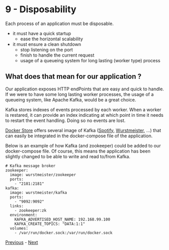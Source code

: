 # 9 - Disposability

Each process of an application must be disposable.

* it must have a quick startup
  * ease the horizontal scalability
* it must ensure a clean shutdown
  * stop listening on the port
  * finish to handle the current request
  * usage of a queueing system for long lasting (worker type) process

## What does that mean for our application ?

Our application exposes HTTP endPoints that are easy and quick to handle. If we were to have some long lasting worker processes, the usage of a queueing system, like Apache Kafka, would be a great choice.

Kafka stores indexes of events processed by each worker. When a worker is restared, it can provide an index indicating at which point in time it needs to restart the event handling. Doing so no events are lost.

[Docker Store](https://store.docker.com) offers several image of Kafka ([Spotify](https://store.docker.com/community/images/spotify/kafka), [Wurstmeister](https://store.docker.com/community/images/wurstmeister/kafka), ...) that can easily be integrated in the docker-compose file of the application.

Below is an example of how Kafka (and zookeeper) could be added to our docker-compose file. Of course, this means the application has been slightly changed to be able to write and read to/from Kafka.


```
# Kafka message broker
zookeeper:
  image: wurstmeister/zookeeper
  ports:
    - "2181:2181"
kafka:
  image: wurstmeister/kafka
  ports:
    - "9092:9092"
  links:
    - zookeeper:zk
  environment:
    KAFKA_ADVERTISED_HOST_NAME: 192.168.99.100
    KAFKA_CREATE_TOPICS: "DATA:1:1"
  volumes:
    - /var/run/docker.sock:/var/run/docker.sock
```

[Previous](08_concurrency.md) - [Next](10_dev_prod_parity.md)
